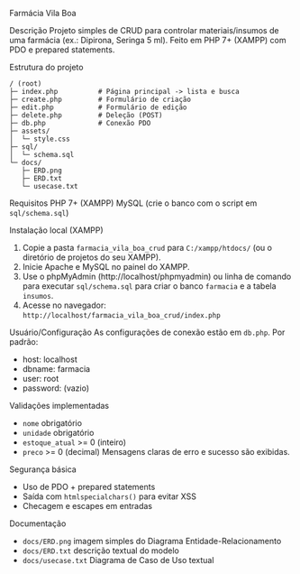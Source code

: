 Farmácia Vila Boa

Descrição
Projeto simples de CRUD para controlar materiais/insumos de uma farmácia (ex.: Dipirona, Seringa 5 ml).
Feito em PHP 7+ (XAMPP) com PDO e prepared statements.

Estrutura do projeto
```
/ (root)
├─ index.php          # Página principal -> lista e busca
├─ create.php         # Formulário de criação
├─ edit.php           # Formulário de edição
├─ delete.php         # Deleção (POST)
├─ db.php             # Conexão PDO
├─ assets/
│  └─ style.css
├─ sql/
│  └─ schema.sql
└─ docs/
   ├─ ERD.png
   ├─ ERD.txt
   └─ usecase.txt
```

Requisitos
PHP 7+ (XAMPP)
MySQL (crie o banco com o script em `sql/schema.sql`)

Instalação local (XAMPP)
1. Copie a pasta `farmacia_vila_boa_crud` para `C:/xampp/htdocs/` (ou o diretório de projetos do seu XAMPP).
2. Inicie Apache e MySQL no painel do XAMPP.
3. Use o phpMyAdmin (http://localhost/phpmyadmin) ou linha de comando para executar `sql/schema.sql` para criar o banco `farmacia` e a tabela `insumos`.
4. Acesse no navegador: `http://localhost/farmacia_vila_boa_crud/index.php`

Usuário/Configuração
As configurações de conexão estão em `db.php`. Por padrão:
- host: localhost
- dbname: farmacia
- user: root
- password: (vazio)

Validações implementadas
- `nome` obrigatório
- `unidade` obrigatório
- `estoque_atual` >= 0 (inteiro)
- `preco` >= 0 (decimal)
Mensagens claras de erro e sucesso são exibidas.

Segurança básica
- Uso de PDO + prepared statements
- Saída com `htmlspecialchars()` para evitar XSS
- Checagem e escapes em entradas

Documentação
- `docs/ERD.png` imagem simples do Diagrama Entidade-Relacionamento
- `docs/ERD.txt` descrição textual do modelo
- `docs/usecase.txt` Diagrama de Caso de Uso textual
